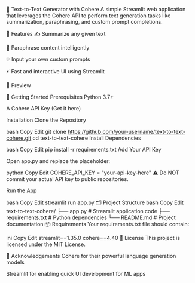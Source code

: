 🧠 Text-to-Text Generator with Cohere
A simple Streamlit web application that leverages the Cohere API to perform text generation tasks like summarization, paraphrasing, and custom prompt completions.

🌟 Features
✍️ Summarize any given text

🔁 Paraphrase content intelligently

💡 Input your own custom prompts

⚡ Fast and interactive UI using Streamlit

📸 Preview

🚀 Getting Started
Prerequisites
Python 3.7+

A Cohere API Key (Get it here)

Installation
Clone the Repository

bash
Copy
Edit
git clone https://github.com/your-username/text-to-text-cohere.git
cd text-to-text-cohere
Install Dependencies

bash
Copy
Edit
pip install -r requirements.txt
Add Your API Key

Open app.py and replace the placeholder:

python
Copy
Edit
COHERE_API_KEY = "your-api-key-here"
⚠️ Do NOT commit your actual API key to public repositories.

Run the App

bash
Copy
Edit
streamlit run app.py
🗂 Project Structure
bash
Copy
Edit
text-to-text-cohere/
├── app.py               # Streamlit application code
├── requirements.txt     # Python dependencies
└── README.md            # Project documentation
📦 Requirements
Your requirements.txt file should contain:

ini
Copy
Edit
streamlit==1.35.0
cohere==4.40
📝 License
This project is licensed under the MIT License.

🙏 Acknowledgements
Cohere for their powerful language generation models

Streamlit for enabling quick UI development for ML apps
